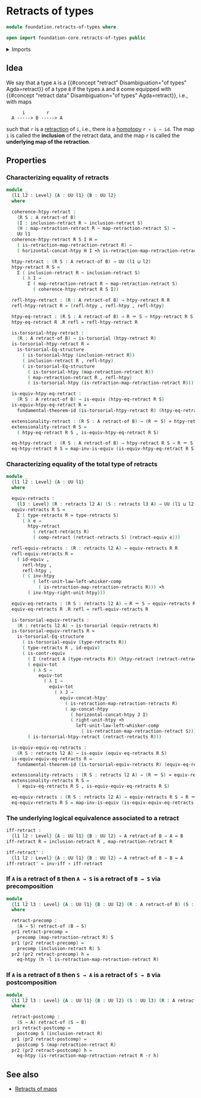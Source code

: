 # Retracts of types

```agda
module foundation.retracts-of-types where

open import foundation-core.retracts-of-types public
```

<details><summary>Imports</summary>

```agda
open import foundation.dependent-pair-types
open import foundation.equivalences
open import foundation.function-extensionality
open import foundation.fundamental-theorem-of-identity-types
open import foundation.homotopies
open import foundation.homotopy-algebra
open import foundation.homotopy-induction
open import foundation.logical-equivalences
open import foundation.structure-identity-principle
open import foundation.univalence
open import foundation.universe-levels
open import foundation.whiskering-homotopies-composition

open import foundation-core.contractible-types
open import foundation-core.function-types
open import foundation-core.functoriality-dependent-pair-types
open import foundation-core.identity-types
open import foundation-core.postcomposition-functions
open import foundation-core.precomposition-functions
open import foundation-core.torsorial-type-families
```

</details>

## Idea

We say that a type `A` is a
{{#concept "retract" Disambiguation="of types" Agda=retract}} of a type `B` if
the types `A` and `B` come equipped with
{{#concept "retract data" Disambiguation="of types" Agda=retract}}, i.e., with
maps

```text
      i        r
  A -----> B -----> A
```

such that `r` is a [retraction](foundation-core.retractions.md) of `i`, i.e.,
there is a [homotopy](foundation-core.homotopies.md) `r ∘ i ~ id`. The map `i`
is called the **inclusion** of the retract data, and the map `r` is called the
**underlying map of the retraction**.

## Properties

### Characterizing equality of retracts

```agda
module _
  {l1 l2 : Level} {A : UU l1} {B : UU l2}
  where

  coherence-htpy-retract :
    (R S : A retract-of B)
    (I : inclusion-retract R ~ inclusion-retract S)
    (H : map-retraction-retract R ~ map-retraction-retract S) →
    UU l1
  coherence-htpy-retract R S I H =
    ( is-retraction-map-retraction-retract R) ~
    ( horizontal-concat-htpy H I ∙h is-retraction-map-retraction-retract S)

  htpy-retract : (R S : A retract-of B) → UU (l1 ⊔ l2)
  htpy-retract R S =
    Σ ( inclusion-retract R ~ inclusion-retract S)
      ( λ I →
        Σ ( map-retraction-retract R ~ map-retraction-retract S)
          ( coherence-htpy-retract R S I))

  refl-htpy-retract : (R : A retract-of B) → htpy-retract R R
  refl-htpy-retract R = (refl-htpy , refl-htpy , refl-htpy)

  htpy-eq-retract : (R S : A retract-of B) → R ＝ S → htpy-retract R S
  htpy-eq-retract R .R refl = refl-htpy-retract R

  is-torsorial-htpy-retract :
    (R : A retract-of B) → is-torsorial (htpy-retract R)
  is-torsorial-htpy-retract R =
    is-torsorial-Eq-structure
      ( is-torsorial-htpy (inclusion-retract R))
      ( inclusion-retract R , refl-htpy)
      ( is-torsorial-Eq-structure
        ( is-torsorial-htpy (map-retraction-retract R))
        ( map-retraction-retract R , refl-htpy)
        ( is-torsorial-htpy (is-retraction-map-retraction-retract R)))

  is-equiv-htpy-eq-retract :
    (R S : A retract-of B) → is-equiv (htpy-eq-retract R S)
  is-equiv-htpy-eq-retract R =
    fundamental-theorem-id (is-torsorial-htpy-retract R) (htpy-eq-retract R)

  extensionality-retract : (R S : A retract-of B) → (R ＝ S) ≃ htpy-retract R S
  extensionality-retract R S =
    ( htpy-eq-retract R S , is-equiv-htpy-eq-retract R S)

  eq-htpy-retract : (R S : A retract-of B) → htpy-retract R S → R ＝ S
  eq-htpy-retract R S = map-inv-is-equiv (is-equiv-htpy-eq-retract R S)
```

### Characterizing equality of the total type of retracts

```agda
module _
  {l1 l2 : Level} {A : UU l1}
  where

  equiv-retracts :
    {l3 : Level} (R : retracts l2 A) (S : retracts l3 A) → UU (l1 ⊔ l2 ⊔ l3)
  equiv-retracts R S =
    Σ ( type-retracts R ≃ type-retracts S)
      ( λ e →
        htpy-retract
          ( retract-retracts R)
          ( comp-retract (retract-retracts S) (retract-equiv e)))

  refl-equiv-retracts : (R : retracts l2 A) → equiv-retracts R R
  refl-equiv-retracts R =
    ( id-equiv ,
      refl-htpy ,
      refl-htpy ,
      ( ( inv-htpy
          ( left-unit-law-left-whisker-comp
            ( is-retraction-map-retraction-retracts R))) ∙h
        ( inv-htpy-right-unit-htpy)))

  equiv-eq-retracts : (R S : retracts l2 A) → R ＝ S → equiv-retracts R S
  equiv-eq-retracts R .R refl = refl-equiv-retracts R

  is-torsorial-equiv-retracts :
    (R : retracts l2 A) → is-torsorial (equiv-retracts R)
  is-torsorial-equiv-retracts R =
    is-torsorial-Eq-structure
      ( is-torsorial-equiv (type-retracts R))
      ( type-retracts R , id-equiv)
      ( is-contr-equiv
        ( Σ (retract A (type-retracts R)) (htpy-retract (retract-retracts R)))
        ( equiv-tot
          ( λ S →
            equiv-tot
              ( λ I →
                equiv-tot
                  ( λ J →
                    equiv-concat-htpy'
                      ( is-retraction-map-retraction-retracts R)
                      ( ap-concat-htpy
                        ( horizontal-concat-htpy J I)
                        ( right-unit-htpy ∙h
                          left-unit-law-left-whisker-comp
                            ( is-retraction-map-retraction-retract S)))))))
        ( is-torsorial-htpy-retract (retract-retracts R)))

  is-equiv-equiv-eq-retracts :
    (R S : retracts l2 A) → is-equiv (equiv-eq-retracts R S)
  is-equiv-equiv-eq-retracts R =
    fundamental-theorem-id (is-torsorial-equiv-retracts R) (equiv-eq-retracts R)

  extensionality-retracts : (R S : retracts l2 A) → (R ＝ S) ≃ equiv-retracts R S
  extensionality-retracts R S =
    ( equiv-eq-retracts R S , is-equiv-equiv-eq-retracts R S)

  eq-equiv-retracts : (R S : retracts l2 A) → equiv-retracts R S → R ＝ S
  eq-equiv-retracts R S = map-inv-is-equiv (is-equiv-equiv-eq-retracts R S)
```

### The underlying logical equivalence associated to a retract

```agda
iff-retract :
  {l1 l2 : Level} {A : UU l1} {B : UU l2} → A retract-of B → A ↔ B
iff-retract R = inclusion-retract R , map-retraction-retract R

iff-retract' :
  {l1 l2 : Level} {A : UU l1} {B : UU l2} → A retract-of B → B ↔ A
iff-retract' = inv-iff ∘ iff-retract
```

### If `A` is a retract of `B` then `A → S` is a retract of `B → S` via precomposition

```agda
module _
  {l1 l2 l3 : Level} {A : UU l1} {B : UU l2} (R : A retract-of B) (S : UU l3)
  where

  retract-precomp :
    (A → S) retract-of (B → S)
  pr1 retract-precomp =
    precomp (map-retraction-retract R) S
  pr1 (pr2 retract-precomp) =
    precomp (inclusion-retract R) S
  pr2 (pr2 retract-precomp) h =
    eq-htpy (h ·l is-retraction-map-retraction-retract R)
```

### If `A` is a retract of `B` then `S → A` is a retract of `S → B` via postcomposition

```agda
module _
  {l1 l2 l3 : Level} {A : UU l1} {B : UU l2} (S : UU l3) (R : A retract-of B)
  where

  retract-postcomp :
    (S → A) retract-of (S → B)
  pr1 retract-postcomp =
    postcomp S (inclusion-retract R)
  pr1 (pr2 retract-postcomp) =
    postcomp S (map-retraction-retract R)
  pr2 (pr2 retract-postcomp) h =
    eq-htpy (is-retraction-map-retraction-retract R ·r h)
```

## See also

- [Retracts of maps](foundation.retracts-of-maps.md)
